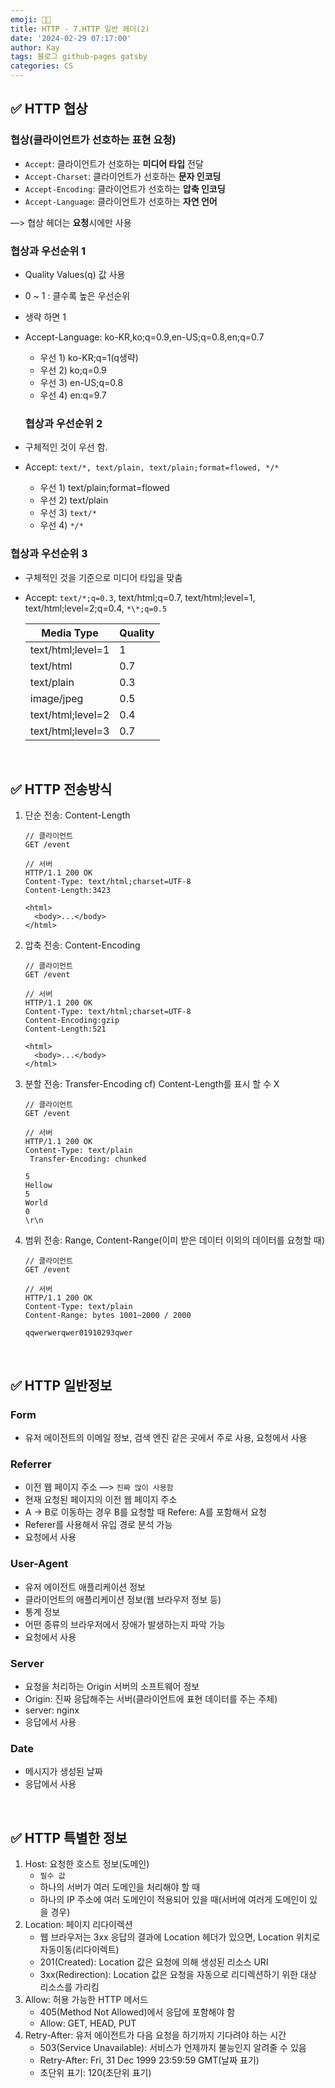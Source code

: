 ```yaml
---
emoji: 👨‍💻
title: HTTP - 7.HTTP 일반 헤더(2)
date: '2024-02-29 07:17:00'
author: Kay
tags: 블로그 github-pages gatsby
categories: CS
---
```


## ✅ HTTP 협상

### 협상(클라이언트가 선호하는 표현 요청)

- `Accept`: 클라이언트가 선호하는 **미디어 타입** 전달
- `Accept-Charset`: 클라이언트가 선호하는 **문자 인코딩**
- `Accept-Encoding`: 클라이언트가 선호하는 **압축 인코딩**
- `Accept-Language`: 클라이언트가 선호하는 **자연 언어**

—> 협상 헤더는 **요청**시에만 사용

### 협상과 우선순위 1

- Quality Values(q) 값 사용
- 0 ~ 1 : 클수록 높은 우선순위
- 생략 하면 1
- Accept-Language: ko-KR,ko;q=0.9,en-US;q=0.8,en;q=0.7

  - 우선 1) ko-KR;q=1(q생략)
  - 우선 2) ko;q=0.9
  - 우선 3) en-US;q=0.8
  - 우선 4) en:q=9.7

  ### 협상과 우선순위 2

- 구체적인 것이 우선 함.
- Accept: `text/*, text/plain, text/plain;format=flowed, */*`
  - 우선 1) text/plain;format=flowed
  - 우선 2) text/plain
  - 우선 3) `text/*`
  - 우선 4) `*/*`

### 협상과 우선순위 3

- 구체적인 것을 기준으로 미디어 타입을 맞춤
- Accept: `text/*;q=0.3`, text/html;q=0.7, text/html;level=1, text/html;level=2;q=0.4, `*\*;q=0.5`

  | Media Type        | Quality |
  | ----------------- | ------- |
  | text/html;level=1 | 1       |
  | text/html         | 0.7     |
  | text/plain        | 0.3     |
  | image/jpeg        | 0.5     |
  | text/html;level=2 | 0.4     |
  | text/html;level=3 | 0.7     |

<br/>

## ✅ HTTP 전송방식

1. 단순 전송: Content-Length

   ```
   // 클라이언트
   GET /event

   // 서버
   HTTP/1.1 200 OK
   Content-Type: text/html;charset=UTF-8
   Content-Length:3423

   <html>
     <body>...</body>
   </html>
   ```

2. 압축 전송: Content-Encoding

   ```
   // 클라이언트
   GET /event

   // 서버
   HTTP/1.1 200 OK
   Content-Type: text/html;charset=UTF-8
   Content-Encoding:gzip
   Content-Length:521

   <html>
     <body>...</body>
   </html>
   ```

3. 분할 전송: Transfer-Encoding cf) Content-Length를 표시 할 수 X

   ```
   // 클라이언트
   GET /event

   // 서버
   HTTP/1.1 200 OK
   Content-Type: text/plain
    Transfer-Encoding: chunked

   5
   Hellow
   5
   World
   0
   \r\n
   ```

4. 범위 전송: Range, Content-Range(이미 받은 데이터 이외의 데이터를 요청할 때)

   ```
   // 클라이언트
   GET /event

   // 서버
   HTTP/1.1 200 OK
   Content-Type: text/plain
   Content-Range: bytes 1001~2000 / 2000

   qqwerwerqwer01910293qwer
   ```

<br/>

## ✅ HTTP 일반정보

### Form

- 유저 에이전트의 이메일 정보, 검색 엔진 같은 곳에서 주로 사용, 요청에서 사용

### Referrer

- 이전 웹 페이지 주소 —> `진짜 많이 사용함`
- 현재 요청된 페이지의 이전 웹 페이지 주소
- A → B로 이동하는 경우 B를 요청할 때 Refere: A를 포함해서 요청
- Referer를 사용해서 유입 경로 분석 가능
- 요청에서 사용

### User-Agent

- 유저 에이전트 애플리케이션 정보
- 클라이언트의 애플리케이션 정보(웹 브라우저 정보 등)
- 통계 정보
- 어떤 종류의 브라우저에서 장애가 발생하는지 파악 가능
- 요청에서 사용

### Server

- 요청을 처리하는 Origin 서버의 소프트웨어 정보
- Origin: 진짜 응답해주는 서버(클라이언트에 표현 데이터를 주는 주체)
- server: nginx
- 응답에서 사용

### Date

- 메시지가 생성된 날짜
- 응답에서 사용

<br/>

## ✅ HTTP 특별한 정보

1. Host: 요청한 호스트 정보(도메인)
   - `필수 값`
   - 하나의 서버가 여러 도메인을 처리해야 할 때
   - 하나의 IP 주소에 여러 도메인이 적용되어 있을 때(서버에 여러게 도메인이 있을 경우)
2. Location: 페이지 리다이렉션
   - 웹 브라우저는 3xx 응답의 결과에 Location 헤더가 있으면, Location 위치로 자동이동(리다이렉트)
   - 201(Created): Location 값은 요청에 의해 생성된 리소스 URI
   - 3xx(Redirection): Location 값은 요청을 자동으로 리디렉션하기 위한 대상 리소스를 가리킴
3. Allow: 허용 가능한 HTTP 메서드
   - 405(Method Not Allowed)에서 응답에 포함해야 함
   - Allow: GET, HEAD, PUT
4. Retry-After: 유저 에이전트가 다음 요청을 하기까지 기다려야 하는 시간
   - 503(Service Unavailable): 서비스가 언제까지 불능인지 알려줄 수 있음
   - Retry-After: Fri, 31 Dec 1999 23:59:59 GMT(날짜 표기)
   - 초단위 표기: 120(초단위 표기)

```toc

```
